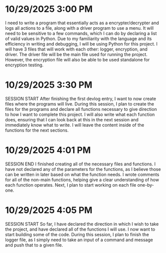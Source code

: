 # 10/29/2025 3:00 PM

I need to write a program that essentially acts as a encrypter/decrypter and logs all actions to a file, along with a driver program to use a menu. It will need to be sensitive to a few commands, which I can do by declaring a list of valid values in Python. Due to my familiarity with the language and its efficiency in writing and debugging, I will be using Python for this project. I will have 3 files that will work with each other: logger, encryption, and driver. The driver file will be the main file used for running the project. However, the encryption file will also be able to be used standalone for encryption testing.

# 10/29/2025 3:30 PM

SESSION START
After finishing the first devlog entry, I want to now create files where the programs will live. During this session, I plan to create the files for the programs and declare all functions necessary to give direction to how I want to complete this project. I will also write what each function does, ensuring that I can look back at this in the next session and immediately know what to write. I will leave the content inside of the functions for the next sections.

# 10/29/2025 4:01 PM

SESSION END
I finished creating all of the necessary files and functions. I have not declared any of the parameters for the functions, as I believe those can be written in later based on what the function needs. I wrote comments for all of the non-main functions, helping give a clear understanding of how each function operates. Next, I plan to start working on each file one-by-one.

# 10/29/2025 4:05 PM

SESSION START
So far, I have declared the direction in which I wish to take the project, and have declared all of the functions I will use. I now want to start building some of the code. During this session, I plan to finish the logger file, as I simply need to take an input of a command and message and push that to a given file.